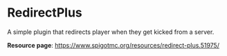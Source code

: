 # RedirectPlus
A simple plugin that redirects player when they get kicked from a server.

**Resource page**: https://www.spigotmc.org/resources/redirect-plus.51975/
